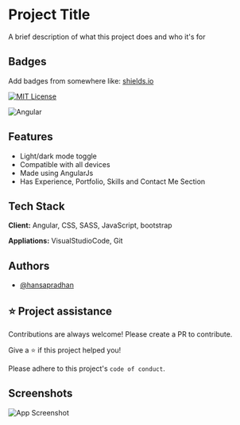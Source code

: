 
# Project Title

A brief description of what this project does and who it's for


## Badges

Add badges from somewhere like: [shields.io](https://shields.io/)

[![MIT License](https://img.shields.io/badge/License-MIT-green.svg)](https://choosealicense.com/licenses/mit/)

![Angular](https://img.shields.io/badge/angular-%23DD0031.svg?style=for-the-badge&logo=angular&logoColor=white)



## Features

- Light/dark mode toggle
- Compatible with all devices
- Made using AngularJs
- Has Experience, Portfolio, Skills and Contact Me Section


## Tech Stack

**Client:** Angular, CSS, SASS, JavaScript, bootstrap

**Appliations:** VisualStudioCode, Git



## Authors

- [@hansapradhan](https://www.github.com/hansapradhan)


## ⭐️ Project assistance

Contributions are always welcome! Please create a PR to contribute.

Give a ⭐️ if this project helped you!

Please adhere to this project's `code of conduct`.


## Screenshots

![App Screenshot](https://via.placeholder.com/468x300?text=App+Screenshot+Here)

